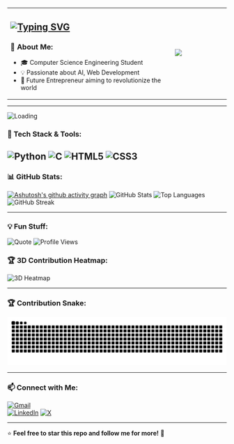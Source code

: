 <table style="width:100%; border-collapse: collapse;">
  <tr>
    <td style= "width:75%;vertical-align: middle;">
    <h2>
        <a href="https://git.io/typing-svg">
          <img src="https://readme-typing-svg.herokuapp.com?font=Fira+Code&size=30&pause=1000&color=random&width=550&lines=Hi+there!+I'm+Deepak+👋" alt="Typing SVG">
        </a>
      </h2>
      <h3>🚀 About Me:</h3>
      <ul>
        <li>🎓 Computer Science Engineering Student</li>
        <li>💡 Passionate about AI, Web Development</li>
        <li>💼 Future Entrepreneur aiming to revolutionize the world</li>
      </ul>
    </td>
    <td style="width:25%; vertical-align: middle;">
      <img src="https://github.com/user-attachments/assets/85e7a433-82f2-4b6a-9c17-0644e84bca9a" width="150">
    </td>
  </tr>
</table>

---

![Loading](https://github.com/deepak-raven/deepak-raven/blob/main/loading.gif)

### 🔧 Tech Stack & Tools:
![Python](https://img.shields.io/badge/Python-3776AB?style=for-the-badge&logo=python&logoColor=white)
![C](https://img.shields.io/badge/C-00599C?style=for-the-badge&logo=c&logoColor=white)
![HTML5](https://img.shields.io/badge/HTML5-E34F26?style=for-the-badge&logo=html5&logoColor=white)
![CSS3](https://img.shields.io/badge/CSS3-1572B6?style=for-the-badge&logo=css3&logoColor=white)
---

### 📊 GitHub Stats:
[![Ashutosh's github activity graph](https://github-readme-activity-graph.vercel.app/graph?username=deepak-raven&theme=react-dark)](https://github.com/ashutosh00710/github-readme-activity-graph)
![GitHub Stats](https://github-readme-stats.vercel.app/api?username=deepak-raven&show_icons=true&theme=radical)
![Top Languages](https://github-readme-stats.vercel.app/api/top-langs/?username=deepak-raven&layout=compact&theme=tokyonight)
![GitHub Streak](https://github-readme-streak-stats.herokuapp.com/?user=deepak-raven&theme=dark)

---

### 💡 Fun Stuff:
![Quote](https://quotes-github-readme.vercel.app/api?type=horizontal)
![Profile Views](https://komarev.com/ghpvc/?username=deepak-raven&color=blue)

### 🏆 3D Contribution Heatmap:
![3D Heatmap](contribution-heatmap.svg)

---

### 🏆 Contribution Snake:
![Snake Animation](https://raw.githubusercontent.com/deepak-raven/deepak-raven/output/github-contribution-grid-snake.svg)

---

### 📫 Connect with Me:
[![Gmail](https://img.shields.io/badge/Gmail-D14836?style=for-the-badge&logo=gmail&logoColor=white)](mailto:your-email@gmail.com)  
[![LinkedIn](https://img.shields.io/badge/LinkedIn-0077B5?style=for-the-badge&logo=linkedin&logoColor=white)](https://linkedin.com/in/contact-deepak-s)
[![X](https://img.shields.io/badge/X-000000?style=for-the-badge&logo=x&logoColor=white)](https://x.com/DeepakS200507)


---

⭐️ **Feel free to star this repo and follow me for more!** 🚀
